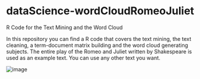 # dataScience-wordCloudRomeoJuliet
R Code for the Text Mining and the Word Cloud

In this repository you can find a R code that covers the text mining, the text cleaning, a term-document matrix building and the word cloud generating subjects. The entire play of the Romeo and Juliet written by Shakespeare is used as an example text. You can use any other text you want.

![image](https://user-images.githubusercontent.com/20106869/121689575-6c5be400-cacd-11eb-9e23-92d58074d2ff.png)
